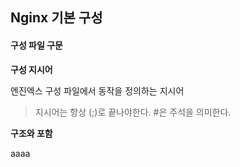 ## Nginx 기본 구성

#### 구성 파일 구문

**구성 지시어**  

엔진엑스 구성 파일에서 동작을 정의하는 지시어
> 지시어는 항상 (;)로 끝나야한다.
> #은 주석을 의미한다.

**구조와 포함**

aaaa



